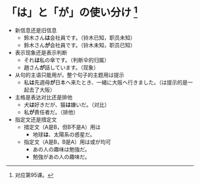 # 「は」と「が」の使い分け [^title]

- 新信息还是旧信息
  - 鈴木さん**は**会社員です。（铃木已知，职员未知）
  - 鈴木さん**が**会社員です。（铃木未知，职员已知）
- 表示现象还是表示判断
  - それ**は**私の傘です。（判断伞的归属）
  - 趙さん**が**話しています。（现象）
- 从句的主语只能用が，整个句子的主题用は提示
  - 私**は**先週母**が**日本へ来たとき、一緒に大阪へ行きました。（は提示的是一起去了大阪）
- 主格是表达对比还是排他
  - 犬**は**好きだが、猫**は**嫌いだ。（对比）
  - 私**が**責任者だ。（排他）
- 指定文还是措定文
  - 措定文（A是B，但B不是A）用は
    - 地球**は**、太陽系の惑星だ。
  - 指定文（A是B，B是A）用は或が均可
    - あの人の趣味は勉強だ。
    - 勉強があの人の趣味だ。


[^title]: 对应第95课。


